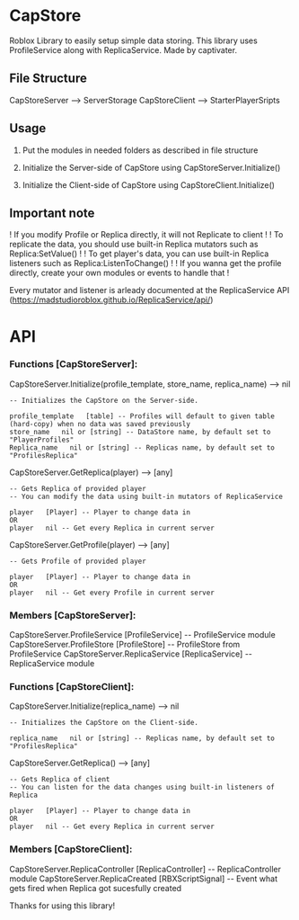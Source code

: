 # CapStore

Roblox Library to easily setup simple data storing.
This library uses ProfileService along with ReplicaService.
Made by captivater.

## File Structure

  CapStoreServer --> ServerStorage
  CapStoreClient --> StarterPlayerSripts

## Usage

  1. Put the modules in needed folders as described in file structure

  2. Initialize the Server-side of CapStore using CapStoreServer.Initialize()

  3. Initialize the Client-side of CapStore using CapStoreClient.Initialize()

## Important note
  ! If you modify Profile or Replica directly, it will not Replicate to client !
  ! To replicate the data, you should use built-in Replica mutators such as Replica:SetValue() !
  ! To get player's data, you can use built-in Replica listeners such as Replica:ListenToChange() !
  ! If you wanna get the profile directly, create your own modules or events to handle that !

Every mutator and listener is arleady documented at the ReplicaService API
(https://madstudioroblox.github.io/ReplicaService/api/)

# API

### Functions [CapStoreServer]:

  CapStoreServer.Initialize(profile_template, store_name, replica_name) --> nil

    -- Initializes the CapStore on the Server-side.

    profile_template   [table] -- Profiles will default to given table (hard-copy) when no data was saved previously
    store_name   nil or [string] -- DataStore name, by default set to "PlayerProfiles"
    Replica_name   nil or [string] -- Replicas name, by default set to "ProfilesReplica"

  CapStoreServer.GetReplica(player) --> [any]

    -- Gets Replica of provided player
    -- You can modify the data using built-in mutators of ReplicaService

    player   [Player] -- Player to change data in
    OR
    player   nil -- Get every Replica in current server

  CapStoreServer.GetProfile(player) --> [any]

    -- Gets Profile of provided player

    player   [Player] -- Player to change data in
    OR
    player   nil -- Get every Profile in current server

### Members [CapStoreServer]:

  CapStoreServer.ProfileService   [ProfileService] -- ProfileService module
  CapStoreServer.ProfileStore   [ProfileStore] -- ProfileStore from ProfileService
  CapStoreServer.ReplicaService   [ReplicaService] -- ReplicaService module

### Functions [CapStoreClient]:

  CapStoreServer.Initialize(replica_name) --> nil

    -- Initializes the CapStore on the Client-side.

    replica_name   nil or [string] -- Replicas name, by default set to "ProfilesReplica"

  CapStoreServer.GetReplica() --> [any]

    -- Gets Replica of client
    -- You can listen for the data changes using built-in listeners of Replica

    player   [Player] -- Player to change data in
    OR
    player   nil -- Get every Replica in current server

### Members [CapStoreClient]:

  CapStoreServer.ReplicaController   [ReplicaController] -- ReplicaController module
  CapStoreServer.ReplicaCreated   [RBXScriptSignal] -- Event what gets fired when Replica got sucesfully created

Thanks for using this library!
	
